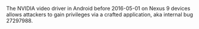 The NVIDIA video driver in Android before 2016-05-01 on Nexus 9 devices allows attackers to gain privileges via a crafted application, aka internal bug 27297988.